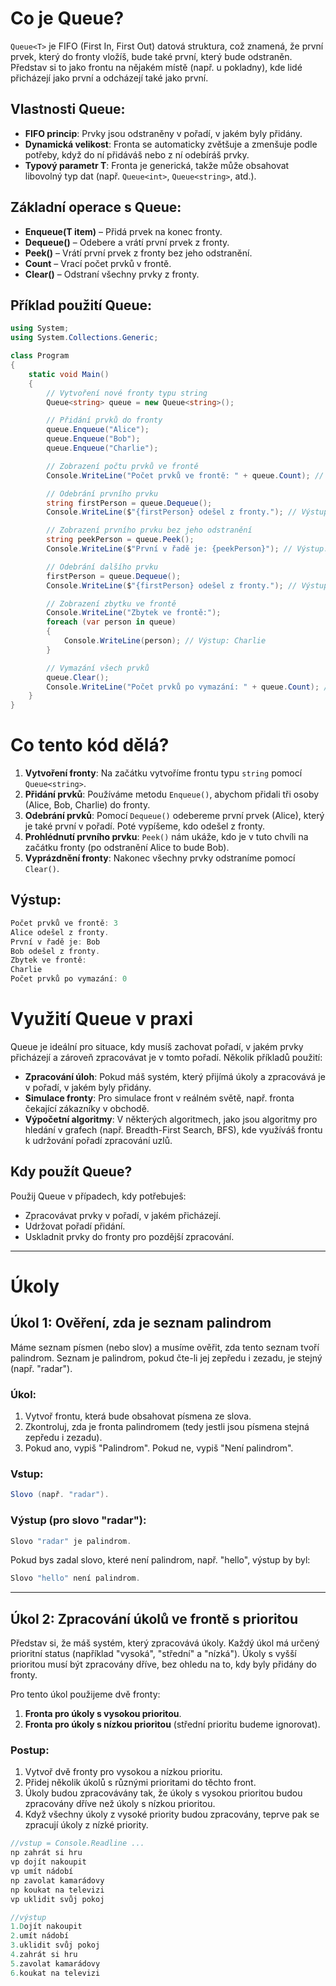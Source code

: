 # Co je Queue<T>?

`Queue<T>` je FIFO (First In, First Out) datová struktura, což znamená, že první prvek, který do fronty vložíš, bude také první, který bude odstraněn. Představ si to jako frontu na nějakém místě (např. u pokladny), kde lidé přicházejí jako první a odcházejí také jako první.

## Vlastnosti Queue<T>:
- **FIFO princip**: Prvky jsou odstraněny v pořadí, v jakém byly přidány.
- **Dynamická velikost**: Fronta se automaticky zvětšuje a zmenšuje podle potřeby, když do ní přidáváš nebo z ní odebíráš prvky.
- **Typový parametr T**: Fronta je generická, takže může obsahovat libovolný typ dat (např. `Queue<int>`, `Queue<string>`, atd.).

## Základní operace s Queue<T>:
- **Enqueue(T item)** – Přidá prvek na konec fronty.
- **Dequeue()** – Odebere a vrátí první prvek z fronty.
- **Peek()** – Vrátí první prvek z fronty bez jeho odstranění.
- **Count** – Vrací počet prvků v frontě.
- **Clear()** – Odstraní všechny prvky z fronty.

## Příklad použití Queue<T>:

```csharp
using System;
using System.Collections.Generic;

class Program
{
    static void Main()
    {
        // Vytvoření nové fronty typu string
        Queue<string> queue = new Queue<string>();

        // Přidání prvků do fronty
        queue.Enqueue("Alice");
        queue.Enqueue("Bob");
        queue.Enqueue("Charlie");

        // Zobrazení počtu prvků ve frontě
        Console.WriteLine("Počet prvků ve frontě: " + queue.Count); // Výstup: 3

        // Odebrání prvního prvku
        string firstPerson = queue.Dequeue();
        Console.WriteLine($"{firstPerson} odešel z fronty."); // Výstup: Alice odešel z fronty.

        // Zobrazení prvního prvku bez jeho odstranění
        string peekPerson = queue.Peek();
        Console.WriteLine($"První v řadě je: {peekPerson}"); // Výstup: Bob

        // Odebrání dalšího prvku
        firstPerson = queue.Dequeue();
        Console.WriteLine($"{firstPerson} odešel z fronty."); // Výstup: Bob odešel z fronty.

        // Zobrazení zbytku ve frontě
        Console.WriteLine("Zbytek ve frontě:");
        foreach (var person in queue)
        {
            Console.WriteLine(person); // Výstup: Charlie
        }

        // Vymazání všech prvků
        queue.Clear();
        Console.WriteLine("Počet prvků po vymazání: " + queue.Count); // Výstup: 0
    }
}
```
# Co tento kód dělá?

1. **Vytvoření fronty**: Na začátku vytvoříme frontu typu `string` pomocí `Queue<string>`.
2. **Přidání prvků**: Používáme metodu `Enqueue()`, abychom přidali tři osoby (Alice, Bob, Charlie) do fronty.
3. **Odebrání prvků**: Pomocí `Dequeue()` odebereme první prvek (Alice), který je také první v pořadí. Poté vypíšeme, kdo odešel z fronty.
4. **Prohlédnutí prvního prvku**: `Peek()` nám ukáže, kdo je v tuto chvíli na začátku fronty (po odstranění Alice to bude Bob).
5. **Vyprázdnění fronty**: Nakonec všechny prvky odstraníme pomocí `Clear()`.
## Výstup:
```cs
Počet prvků ve frontě: 3
Alice odešel z fronty.
První v řadě je: Bob
Bob odešel z fronty.
Zbytek ve frontě:
Charlie
Počet prvků po vymazání: 0
```
# Využití Queue<T> v praxi

Queue<T> je ideální pro situace, kdy musíš zachovat pořadí, v jakém prvky přicházejí a zároveň zpracovávat je v tomto pořadí. Několik příkladů použití:

- **Zpracování úloh**: Pokud máš systém, který přijímá úkoly a zpracovává je v pořadí, v jakém byly přidány.
- **Simulace fronty**: Pro simulace front v reálném světě, např. fronta čekající zákazníky v obchodě.
- **Výpočetní algoritmy**: V některých algoritmech, jako jsou algoritmy pro hledání v grafech (např. Breadth-First Search, BFS), kde využíváš frontu k udržování pořadí zpracování uzlů.

## Kdy použít Queue<T>?
Použij Queue<T> v případech, kdy potřebuješ:
- Zpracovávat prvky v pořadí, v jakém přicházejí.
- Udržovat pořadí přidání.
- Uskladnit prvky do fronty pro pozdější zpracování.

---

# Úkoly

## Úkol 1: Ověření, zda je seznam palindrom

Máme seznam písmen (nebo slov) a musíme ověřit, zda tento seznam tvoří palindrom. Seznam je palindrom, pokud čte-li jej zepředu i zezadu, je stejný (např. "radar").

### Úkol:
1. Vytvoř frontu, která bude obsahovat písmena ze slova.
2. Zkontroluj, zda je fronta palindromem (tedy jestli jsou písmena stejná zepředu i zezadu).
3. Pokud ano, vypiš "Palindrom". Pokud ne, vypiš "Není palindrom".



### Vstup:
``` cs
Slovo (např. "radar").
```
### Výstup (pro slovo "radar"):
``` cs
Slovo "radar" je palindrom.
```

Pokud bys zadal slovo, které není palindrom, např. "hello", výstup by byl:

``` cs
Slovo "hello" není palindrom.
```

---

## Úkol 2: Zpracování úkolů ve frontě s prioritou

Představ si, že máš systém, který zpracovává úkoly. Každý úkol má určený prioritní status (například "vysoká", "střední" a "nízká"). Úkoly s vyšší prioritou musí být zpracovány dříve, bez ohledu na to, kdy byly přidány do fronty.

Pro tento úkol použijeme dvě fronty:
1. **Fronta pro úkoly s vysokou prioritou**.
2. **Fronta pro úkoly s nízkou prioritou** (střední prioritu budeme ignorovat).

### Postup:
1. Vytvoř dvě fronty pro vysokou a nízkou prioritu.
2. Přidej několik úkolů s různými prioritami do těchto front.
3. Úkoly budou zpracovávány tak, že úkoly s vysokou prioritou budou zpracovány dříve než úkoly s nízkou prioritou.
4. Když všechny úkoly z vysoké priority budou zpracovány, teprve pak se zpracují úkoly z nízké priority.
```cs
//vstup = Console.Readline ...
np zahrát si hru
vp dojít nakoupit
vp umít nádobí
np zavolat kamarádovy
np koukat na televizi
vp uklidit svůj pokoj

//výstup
1.Dojít nakoupit
2.umít nádobí
3.uklidit svůj pokoj
4.zahrát si hru
5.zavolat kamarádovy
6.koukat na televizi


```